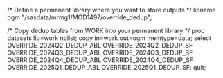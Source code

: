 /* Define a permanent library where you want to store outputs */
libname ogm "/sasdata/mrmg1/MOD1497/override_dedup";  

/* Copy dedup tables from WORK into your permanent library */
proc datasets lib=work nolist;
  copy in=work out=ogm memtype=data;
  select 
    OVERRIDE_2024Q2_DEDUP_ABL
    OVERRIDE_2024Q2_DEDUP_SF
    OVERRIDE_2024Q3_DEDUP_ABL
    OVERRIDE_2024Q3_DEDUP_SF
    OVERRIDE_2024Q4_DEDUP_ABL
    OVERRIDE_2024Q4_DEDUP_SF
    OVERRIDE_2025Q1_DEDUP_ABL
    OVERRIDE_2025Q1_DEDUP_SF;
quit;

